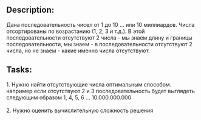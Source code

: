 <h2>Description:</h2>
Дана последовательность чисел от 1 до 10 ... или 10 миллиардов. Числа отсортированы по возрастанию (1, 2, 3 и т.д.). В этой последовательности отсутствуют 2 числа - мы знаем длину и границы последовательности, мы знаем - в последовательности отсутствуют 2 числа, но не знаем - какие именно числа отсутствуют.

<h2>Tasks:</h2>
1. Нужно найти отсутствующие числа оптимальным способом. например 
если отсутствуют 2 и 3 последовательность будет выглядеть следующим 
образом 1, 4, 5, 6 ... 10.000.000.000
<br/>
<br/>
2. Нужно оценить вычислительную сложность решения
